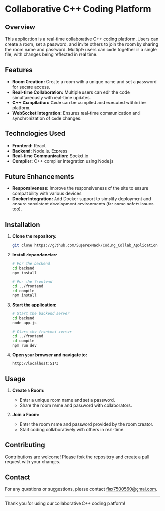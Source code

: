 # Collaborative C++ Coding Platform

## Overview
This application is a real-time collaborative C++ coding platform. Users can create a room, set a password, and invite others to join the room by sharing the room name and password. Multiple users can code together in a single file, with changes being reflected in real time.

## Features
- **Room Creation:** Create a room with a unique name and set a password for secure access.
- **Real-time Collaboration:** Multiple users can edit the code simultaneously with real-time updates.
- **C++ Compilation:** Code can be compiled and executed within the platform.
- **WebSocket Integration:** Ensures real-time communication and synchronization of code changes.

## Technologies Used
- **Frontend:** React
- **Backend:** Node.js, Express
- **Real-time Communication:** Socket.io
- **Compiler:** C++ compiler integration using Node.js

## Future Enhancements
- **Responsiveness:** Improve the responsiveness of the site to ensure compatibility with various devices.
- **Docker Integration:** Add Docker support to simplify deployment and ensure consistent development environments (for some safety issues too).

## Installation

1. **Clone the repository:**
    ```bash
    git clone https://github.com/SuperexMack/Coding_Collab_Application
    ```

2. **Install dependencies:**
    ```bash
    # For the backend
    cd backend
    npm install

    # For the frontend
    cd ../frontend
    cd compile
    npm install
    ```

3. **Start the application:**
    ```bash
    # Start the backend server
    cd backend
    node app.js

    # Start the frontend server
    cd ../frontend
    cd compile
    npm run dev
    ```

4. **Open your browser and navigate to:**
    ```
    http://localhost:5173
    ```

## Usage
1. **Create a Room:**
    - Enter a unique room name and set a password.
    - Share the room name and password with collaborators.

2. **Join a Room:**
    - Enter the room name and password provided by the room creator.
    - Start coding collaboratively with others in real-time.

## Contributing
Contributions are welcome! Please fork the repository and create a pull request with your changes.


## Contact
For any questions or suggestions, please contact [flux7500560@gmai.com](mailto:flux7500560@gmai.com).

---

Thank you for using our collaborative C++ coding platform!
